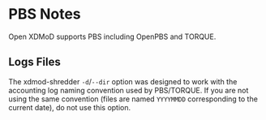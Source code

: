 PBS Notes
=========

Open XDMoD supports PBS including OpenPBS and TORQUE.

Logs Files
----------

The xdmod-shredder `-d`/`--dir` option was designed to work with the
accounting log naming convention used by PBS/TORQUE. If you are not
using the same convention (files are named `YYYYMMDD` corresponding to
the current date), do not use this option.

